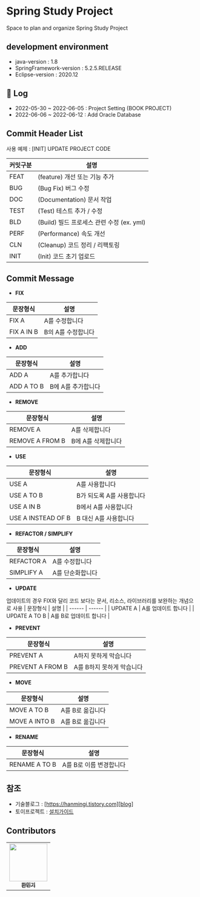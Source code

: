 # Spring Study Project

Space to plan and organize Spring Study Project

## development environment
- java-version : 1.8
- SpringFramework-version : 5.2.5.RELEASE
- Eclipse-version : 2020.12

## :date: Log
* 2022-05-30 ~ 2022-06-05 : Project Setting (BOOK PROJECT)
* 2022-06-06 ~ 2022-06-12 : Add Oracle Database

## Commit Header List  
사용 예제 : [INIT] UPDATE PROJECT CODE

| 커밋구분 | 설명 |
| ------ | ------ |
| FEAT | (feature) 개선 또는 기능 추가 |
| BUG | (Bug Fix) 버그 수정 |
| DOC | (Documentation) 문서 작업 |
| TEST | (Test) 테스트 추가 / 수정 |
| BLD | (Build) 빌드 프로세스 관련 수정 (ex. yml) |
| PERF | (Performance) 속도 개선 |
| CLN | (Cleanup) 코드 정리 / 리팩토링 |
| INIT | (Init) 코드 초기 업로드 |

## Commit Message
- **FIX**

| 문장형식 | 설명 |
| ------ | ------ |
| FIX A | A를 수정합니다 |
| FIX A IN B | B의 A를 수정합니다 |

- **ADD**

| 문장형식 | 설명 |
| ------ | ------ |
| ADD A | A를 추가합니다 |
| ADD A TO B | B에 A를 추가합니다 |

- **REMOVE**

| 문장형식 | 설명 |
| ------ | ------ |
| REMOVE A | A를 삭제합니다 |
| REMOVE A FROM B | B에 A를 삭제합니다 |

- **USE**

| 문장형식 | 설명 |
| ------ | ------ |
| USE A | A를 사용합니다 |
| USE A TO B | B가 되도록 A를 사용합니다 |
| USE A IN B | B에서 A를 사용합니다 |
| USE A INSTEAD OF B | B 대신 A를 사용합니다 |

- **REFACTOR / SIMPLIFY**

| 문장형식 | 설명 |
| ------ | ------ |
| REFACTOR A | A를 수정합니다 |
| SIMPLIFY A | A를 단순화합니다 |

- **UPDATE**

업데이트의 경우 FIX와 달리 코드 보다는 문서, 리소스, 라이브러리를 보완하는 개념으로 사용
| 문장형식 | 설명 |
| ------ | ------ |
| UPDATE A | A를 업데이트 합니다 |
| UPDATE A TO B | A를 B로 업데이트 합니다 |

- **PREVENT**

| 문장형식 | 설명 |
| ------ | ------ |
| PREVENT A | A하지 못하게 막습니다 |
| PREVENT A FROM B | A를 B하지 못하게 막습니다 |

- **MOVE**

| 문장형식 | 설명 |
| ------ | ------ |
| MOVE A TO B| A를 B로 옮깁니다 |
| MOVE A INTO B | A를 B로 옮깁니다 |

- **RENAME**

| 문장형식 | 설명 |
| ------ | ------ |
| RENAME A TO B| A를 B로 이름 변경합니다 |

## 참조
- 기술블로그 : [https://hanmingi.tistory.com][blog]
- 토이프로젝트 : [설치가이드][toyproject]

## Contributors
<table>
  <tr>
    <td align="center">
      <a href="https://github.com/Hmgi">
        <img src="https://avatars.githubusercontent.com/u/22022390?v=4" width="100px;" alt=""/> 
          <br /> 
            <sub> 
               <b>한민기</b>       
            </sub> 
       </a>
      <br />
  </tr>
</table>


[blog]: <https://hanmingi.tistory.com>
[toyproject]: <https://hanmingi.tistory.com/category/Toy%20Project>
